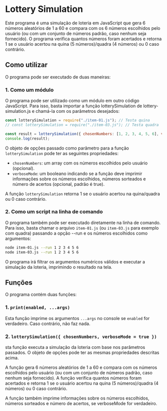 # Lottery Simulation

Este programa é uma simulação de loteria em JavaScript que gera 6 números aleatórios de 1 a 60 e compara com os 6 números escolhidos pelo usuário (ou com um conjunto de números padrão, caso nenhum seja fornecido). O programa verifica quantos números foram acertados e retorna 1 se o usuário acertou na quina (5 números)/quadra (4 números) ou 0 caso contrário.

## Como utilizar

O programa pode ser executado de duas maneiras:

### 1. Como um módulo

O programa pode ser utilizado como um módulo em outro código JavaScript. Para isso, basta importar a função lotterySimulation de lottery-simulation.js e chamá-la com os parâmetros desejados:

```javascript
const lotterySimulation = require("./item-01.js"); // Testa quina
// const lotterySimulation = require("./item-03.js"); // Testa quadra

const result = lotterySimulation({ chosenNumbers: [1, 2, 3, 4, 5, 6], verboseMode: true });
console.log(result);

```

O objeto de opções passado como parâmetro para a função ```lotterySimulation``` pode ter as seguintes propriedades:

 - ```chosenNumbers```: um array com os números escolhidos pelo usuário (opcional).
 - ```verboseMode```: um booleano indicando se a função deve imprimir informações sobre os números escolhidos, números sorteados e número de acertos (opcional, padrão é true).

 A função ```lotterySimulation``` retorna 1 se o usuário acertou na quina/quadra ou 0 caso contrário.

 ### 2. Como um script na linha de comando

 O programa também pode ser executado diretamente na linha de comando. Para isso, basta chamar o arquivo ```item-01.js``` (ou ```item-03.js``` para exemplo com quadra) passando a opção --run e os números escolhidos como argumentos:

 ```bash
 node item-01.js --run 1 2 3 4 5 6
 node item-03.js --run 1 2 3 4 5 6
 ```

 O programa irá filtrar os argumentos numéricos válidos e executar a simulação da loteria, imprimindo o resultado na tela.

 ## Funções

 O programa contém duas funções:

 ### 1. ```print(enabled, ...args)```

 Esta função imprime os argumentos ```...args``` no console se ```enabled``` for verdadeiro. Caso contrário, não faz nada.

 ### 2. ```lotterySimulation({ chosenNumbers, verboseMode = true })```

 sta função executa a simulação da loteria com base nos parâmetros passados. O objeto de opções pode ter as mesmas propriedades descritas acima.

A função gera 6 números aleatórios de 1 a 60 e compara com os números escolhidos pelo usuário (ou com um conjunto de números padrão, caso nenhum seja fornecido). A função verifica quantos números foram acertados e retorna 1 se o usuário acertou na quina (5 números)/quadra (4 números) ou 0 caso contrário.

A função também imprime informações sobre os números escolhidos, números sorteados e número de acertos, se verboseMode for verdadeiro.
